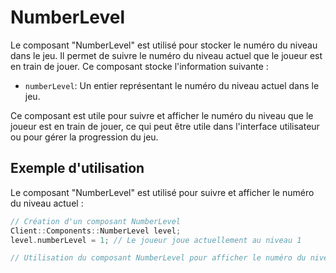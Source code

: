 # NumberLevel
Le composant "NumberLevel" est utilisé pour stocker le numéro du niveau dans le jeu. Il permet de suivre le numéro du niveau actuel que le joueur est en train de jouer. Ce composant stocke l'information suivante :

- `numberLevel`: Un entier représentant le numéro du niveau actuel dans le jeu.

Ce composant est utile pour suivre et afficher le numéro du niveau que le joueur est en train de jouer, ce qui peut être utile dans l'interface utilisateur ou pour gérer la progression du jeu.

## Exemple d'utilisation
Le composant "NumberLevel" est utilisé pour suivre et afficher le numéro du niveau actuel :

```cpp
// Création d'un composant NumberLevel
Client::Components::NumberLevel level;
level.numberLevel = 1; // Le joueur joue actuellement au niveau 1

// Utilisation du composant NumberLevel pour afficher le numéro du niveau
```